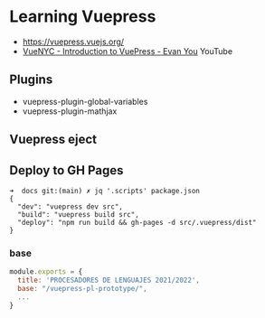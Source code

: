 # Learning Vuepress

* <https://vuepress.vuejs.org/>
* [VueNYC - Introduction to VuePress - Evan You](https://youtu.be/lIv1ItUzktc) YouTube


## Plugins

* vuepress-plugin-global-variables
* vuepress-plugin-mathjax

## Vuepress eject

## Deploy to GH Pages

```
➜  docs git:(main) ✗ jq '.scripts' package.json 
{
  "dev": "vuepress dev src",
  "build": "vuepress build src",
  "deploy": "npm run build && gh-pages -d src/.vuepress/dist"
}
```

### base

```js
module.exports = {
  title: 'PROCESADORES DE LENGUAJES 2021/2022',
  base: "/vuepress-pl-prototype/",
  ...
}
```